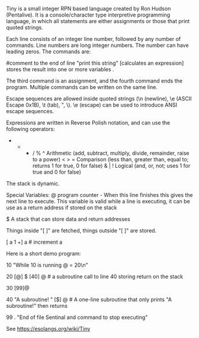 Tiny is a small integer RPN based language created by Ron Hudson (Pentalive). 
It is a console/character type interpretive programming language, in which all statements are either 
assignments or those that print quoted strings. 

Each line consists of an integer line number, followed by any number of commands. 
Line numbers are long integer numbers. The number can have leading zeros. The commands are:

#comment to the end of line
"print this string"
[calculates an expression] stores the result into one or more variables
.

The third command is an assignment, and the fourth command ends the program. 
Multiple commands can be written on the same line. 

Escape sequences are allowed inside quoted strings (\n (newline), \e (ASCII Escape 0x1B), \t (tab), \", \\).
\e (escape) can be used to introduce ANSI escape sequences.

Expressions are written in Reverse Polish notation, and can use the following operators:

+ - * / % ^ Arithmetic (add, subtract, multiply, divide, remainder, raise to a power)
< > = Comparison (less than, greater than, equal to;
                  returns 1 for true, 0 for false)
& | ! Logical (and, or, not; uses 1 for true and 0 for false)

The stack is dynamic. 

Special Variables:
@  program counter - When this line finishes this gives the next line to execute. This variable is
valid while a line is executing, it can be use as a return address if stored on the stack

$ A stack that can store data and return addresses

Things inside "[ ]" are fetched, things outside "[ ]" are stored.

[ a 1 +] a  # increment a

Here is a short demo program:

10 "While 10 is running @ = 20\n"

20 [@] $  [40] @  # a subroutine call to line 40 storing return on the stack

30 [99]@

40 "A subroutine! " [$] @   # A one-line subroutine that only prints "A subroutine!" then returns

99 .  "End of file Sentinal and command to stop executing"


See https://esolangs.org/wiki/Tiny
